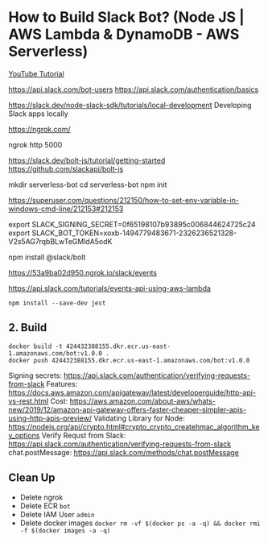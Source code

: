 # How to Build Slack Bot? (Node JS | AWS Lambda & DynamoDB - AWS Serverless)

[YouTube Tutorial]()

https://api.slack.com/bot-users
https://api.slack.com/authentication/basics


https://slack.dev/node-slack-sdk/tutorials/local-development
Developing Slack apps locally

https://ngrok.com/

ngrok http 5000

https://slack.dev/bolt-js/tutorial/getting-started
https://github.com/slackapi/bolt-js

mkdir serverless-bot
cd serverless-bot
npm init

https://superuser.com/questions/212150/how-to-set-env-variable-in-windows-cmd-line/212153#212153

export SLACK_SIGNING_SECRET=0f65198107b93895c006844624725c24
export SLACK_BOT_TOKEN=xoxb-1494779483671-2326236521328-V2s5AG7rqbBLwTeGMldA5odK

npm install @slack/bolt

https://53a9ba02d950.ngrok.io/slack/events


https://api.slack.com/tutorials/events-api-using-aws-lambda

```
npm install --save-dev jest
```

## 2. Build
```
docker build -t 424432388155.dkr.ecr.us-east-1.amazonaws.com/bot:v1.0.0 .
docker push 424432388155.dkr.ecr.us-east-1.amazonaws.com/bot:v1.0.0
```

Signing secrets: https://api.slack.com/authentication/verifying-requests-from-slack
Features: https://docs.aws.amazon.com/apigateway/latest/developerguide/http-api-vs-rest.html
Cost: https://aws.amazon.com/about-aws/whats-new/2019/12/amazon-api-gateway-offers-faster-cheaper-simpler-apis-using-http-apis-preview/
Validating Library for Node: https://nodejs.org/api/crypto.html#crypto_crypto_createhmac_algorithm_key_options
Verify Requst from Slack: https://api.slack.com/authentication/verifying-requests-from-slack
chat.postMessage: https://api.slack.com/methods/chat.postMessage

## Clean Up
- Delete ngrok
- Delete ECR `bot`
- Delete IAM User `admin`
- Delete docker images `docker rm -vf $(docker ps -a -q) && docker rmi -f $(docker images -a -q)`